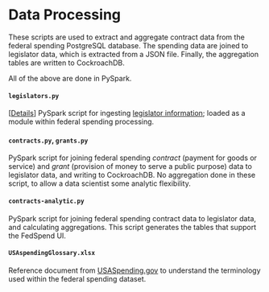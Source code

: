 # Data Processing

These scripts are used to extract and aggregate contract data from the federal spending PostgreSQL database. The spending data are joined to legislator data, which is extracted from a JSON file. Finally, the aggregation tables are written to CockroachDB. 

All of the above are done in PySpark. 


#### `legislators.py`
[[Details](https://github.com/sanoke/fedspend/wiki/Data-pipeline:-Ingesting-data#historical-legislator-data)] PySpark script for ingesting [legislator information](https://github.com/unitedstates/congress-legislators); loaded as a module within federal spending processing.

#### `contracts.py`, `grants.py` 
PySpark script for joining federal spending *contract* (payment for goods or service) and *grant* (provision of money to serve a public purpose) data to legislator data, and writing to CockroachDB. No aggregation done in these script, to allow a data scientist some analytic flexibility. 

#### `contracts-analytic.py` 
PySpark script for joining federal spending contract data to legislator data, and calculating aggregations. This script generates the tables that support the FedSpend UI. 

#### `USAspendingGlossary.xlsx`
Reference document from [USASpending.gov](http://www.usaspending.gov) to understand the terminology used within the federal spending dataset. 
